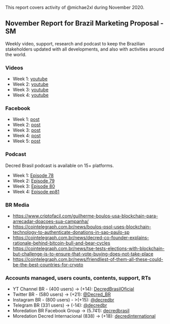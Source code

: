 This report covers activity of @michae2xl during November 2020.

## November Report for Brazil Marketing Proposal - SM

Weekly video, support, research and podcast to keep the Brazilian stakeholders updated with all developments, and also with activities around the world.

### Videos

- Week 1: [youtube](https://www.youtube.com/watch?v=N0SbBop1TnQ)
- Week 2: [youtube](https://www.youtube.com/watch?v=sK_4l5d8JCo)
- Week 3: [youtube](https://www.youtube.com/watch?v=mueFQbYzCjs)
- Week 4: [youtube](https://www.youtube.com/watch?v=SYL-2nPe4aI)

### Facebook

- Week 1: [post](https://www.facebook.com/photo?fbid=3525931810796628)
- Week 2: [post](https://www.facebook.com/photo?fbid=3605047609551714)
- Week 3: [post](https://www.facebook.com/photo?fbid=3624782217578253)
- Week 4: [post](https://www.facebook.com/photo?fbid=3644084808981327)
- Week 5: [post](https://www.facebook.com/photo?fbid=3663542277035580)

### Podcast

Decred Brasil podcast is available on 15+ platforms.

- Week 1: [Episode 78](https://soundcloud.com/decredbrasil/ep74)
- Week 2: [Episode 79](https://soundcloud.com/decredbrasil/ep79)
- Week 3: [Episode 80](https://soundcloud.com/decredbrasil/ep80)
- Week 4: [Episode ep81](https://soundcloud.com/decredbrasil/ep81)

### BR Media

- https://www.criptofacil.com/guilherme-boulos-usa-blockchain-para-arrecadar-doacoes-sua-campanha/
- https://cointelegraph.com.br/news/boulos-psol-uses-blockchain-technology-to-authenticate-donations-in-sao-paulo-sp
- https://cointelegraph.com.br/news/decred-co-founder-explains-rationale-behind-bitcoin-bull-and-bear-cycles
- https://cointelegraph.com.br/news/tse-tests-elections-with-blockchain-but-challenge-is-to-ensure-that-vote-buying-does-not-take-place
- https://cointelegraph.com.br/news/friendliest-of-them-all-these-could-be-the-best-countries-for-crypto

### Accounts managed, users counts, contents, support, RTs

- YT Channel BR - (400 users) -> (+14): [DecredBrasilOficial](https://www.youtube.com/c/DecredBrasilOficial)
- Twitter BR - (580 users) -> (+21): [@Decred_BR](https://twitter.com/decred_br)
- Instagram BR - (800 users) - >(+15): [@decredbr](https://www.instagram.com/decredbr/)
- Telegram BR (331 users) -> (-14): [@decredbr](https://t.me/decredbr)
- Moredation BR Facebook Group -> (5.741): [decredbrasil](https://www.facebook.com/groups/decredbrasil/)
- Moredation Decred Internacional (838) -> (+18): [decredinternational](https://www.facebook.com/groups/decredinternational)
